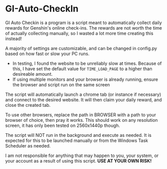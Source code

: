 # GI-Auto-CheckIn
GI Auto Checkin is a program is a script meant to automatically collect daily rewards for Genshin's online check-ins.
The rewards are not worth the time of actually collecting manually, so I wasted a lot more time creating this instead!

A majority of settings are customizable, and can be changed in config.py based on how fast or slow your PC runs.
 - In testing, I found the website to be unreliably slow at times. Because of this, I have set the default
    value for `TIME_LOAD_PAGE` to a higher than desireable amount.
 - If using multiple monitors and your browser is already running, ensure the browser and script run on the same screen

The script will automatically launch a chrome tab (or instance if necessary) and connect to the desired website.
It will then claim your daily reward, and close the created tab.

To use other browsers, replace the path in BROWSER with a path to your browser of choice, then pray it works.
This should work on any resolution screen, it has only been tested on 2560x1440p though.

The script will NOT run in the background and execute as needed. It is expected for this to be launched manually
or from the Windows Task Scheduler as needed.

I am not responsible for anything that may happen to you, your system, or your account as a result of using this script.
__USE AT YOUR OWN RISK!__
